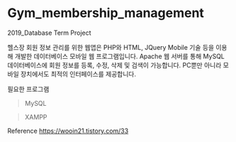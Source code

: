 # Gym_membership_management
2019_Database Term Project

헬스장 회원 정보 관리를 위한 웹앱은 PHP와 HTML, JQuery Mobile 기술 등을 이용해 개발한 데이터베이스 모바일 웹 프로그램입니다.
Apache 웹 서버를 통해 MySQL 데이터베이스에 회원 정보를 등록, 수정, 삭제 및 검색이 가능합니다. PC뿐만 아니라 모바일 장치에서도 최적의 인터페이스를 제공합니다.

필요한 프로그램
> MySQL

> XAMPP

Reference
https://wooin21.tistory.com/33

